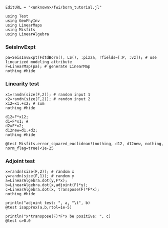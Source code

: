 ```@meta
EditURL = "<unknown>/fwi/born_tutorial.jl"
```

```@example born_tutorial
using Test
using GeoPhyInv
using LinearMaps
using Misfits
using LinearAlgebra
```

### SeisInvExpt

```@example born_tutorial
pa=SeisInvExpt(FdtdBorn(), LS(), :pizza, rfields=[:P, :vz]); # use linearized modeling attribute
F=LinearMap(pa); # generate LinearMap
nothing #hide
```

### Linearity test

```@example born_tutorial
x1=randn(size(F,2)); # random input 1
x2=randn(size(F,2)); # random input 2
x12=x1.+x2; # sum
nothing #hide
```

```@example born_tutorial
d12=F*x12;
d1=F*x1; #
d2=F*x2;
d12new=d1.+d2;
nothing #hide
```

```@example born_tutorial
@test Misfits.error_squared_euclidean!(nothing, d12, d12new, nothing, norm_flag=true)<1e-25
```

### Adjoint test

```@example born_tutorial
x=randn(size(F,2)); # random x
y=randn(size(F,1)); # random y
a=LinearAlgebra.dot(y,F*x);
b=LinearAlgebra.dot(x,adjoint(F)*y);
c=LinearAlgebra.dot(x, transpose(F)*F*x);
nothing #hide
```

```@example born_tutorial
println("adjoint test: ", a, "\t", b)
@test isapprox(a,b,rtol=1e-5)
```

```@example born_tutorial
println("x*transpose(F)*F*x be positive: ", c)
@test c>0.0
```

